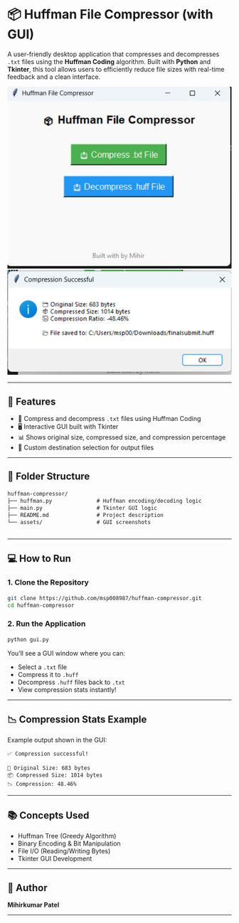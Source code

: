 # 📦 Huffman File Compressor (with GUI)

A user-friendly desktop application that compresses and decompresses `.txt` files using the **Huffman Coding** algorithm. Built with **Python** and **Tkinter**, this tool allows users to efficiently reduce file sizes with real-time feedback and a clean interface.

![GUI Screenshots](assets/Screenshot1.png)
![GUI Screenshots](assets/Screenshot2.png)

---

## 🚀 Features

- 🔁 Compress and decompress `.txt` files using Huffman Coding
- 🖥️ Interactive GUI built with Tkinter
- 📊 Shows original size, compressed size, and compression percentage
- 📁 Custom destination selection for output files

---

## 📂 Folder Structure

```
huffman-compressor/
├── huffman.py              # Huffman encoding/decoding logic
├── main.py                 # Tkinter GUI logic
├── README.md               # Project description     
└── assets/                 # GUI screenshots
   
```

---

## 💻 How to Run

### 1. Clone the Repository

```bash
git clone https://github.com/msp008987/huffman-compressor.git
cd huffman-compressor
```

### 2. Run the Application

```bash
python gui.py
```

You’ll see a GUI window where you can:
- Select a `.txt` file
- Compress it to `.huff`
- Decompress `.huff` files back to `.txt`
- View compression stats instantly!


---

## 📉 Compression Stats Example

Example output shown in the GUI:

```
✅ Compression successful!

📁 Original Size: 683 bytes
📦 Compressed Size: 1014 bytes
📉 Compression: 48.46%
```

---

## 📚 Concepts Used

- Huffman Tree (Greedy Algorithm)
- Binary Encoding & Bit Manipulation
- File I/O (Reading/Writing Bytes)
- Tkinter GUI Development

---

## 🙋 Author

**Mihirkumar Patel**  

---

